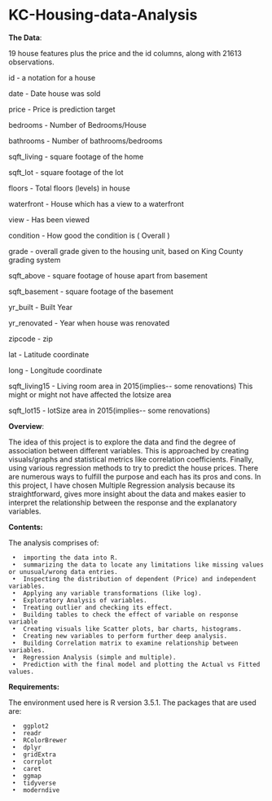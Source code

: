 # KC-Housing-data-Analysis


**The Data**:


19 house features plus the price and the id columns, along with 21613 observations.

id - a notation for a house

date - Date house was sold

price - Price is prediction target

bedrooms - Number of Bedrooms/House

bathrooms - Number of bathrooms/bedrooms

sqft_living - square footage of the home

sqft_lot - square footage of the lot

floors - Total floors (levels) in house

waterfront - House which has a view to a waterfront

view - Has been viewed

condition - How good the condition is ( Overall )

grade - overall grade given to the housing unit, based on King County grading system

sqft_above - square footage of house apart from basement

sqft_basement - square footage of the basement

yr_built - Built Year

yr_renovated - Year when house was renovated

zipcode - zip

lat - Latitude coordinate

long - Longitude coordinate

sqft_living15 - Living room area in 2015(implies-- some renovations) This might or might not have affected the lotsize area

sqft_lot15 - lotSize area in 2015(implies-- some renovations)



**Overview**:


The idea of this project is to explore the data and find the degree of association between different variables. This is approached by creating visuals/graphs and statistical metrics like correlation coefficients. Finally, using various regression methods to try to predict the house prices. There are numerous ways to fulfill the purpose and each has its pros and cons. In this project, I have chosen Multiple Regression analysis because its straightforward, gives more insight about the data and makes easier to interpret the relationship between the response and the explanatory variables.


**Contents:**


The analysis comprises of:

     •	importing the data into R.
     •	summarizing the data to locate any limitations like missing values or unusual/wrong data entries. 
     •	Inspecting the distribution of dependent (Price) and independent variables.
     •	Applying any variable transformations (like log).
     •	Exploratory Analysis of variables.
     •	Treating outlier and checking its effect.
     •	Building tables to check the effect of variable on response variable
     •	Creating visuals like Scatter plots, bar charts, histograms.
     •	Creating new variables to perform further deep analysis.
     •	Building Correlation matrix to examine relationship between variables.
     •	Regression Analysis (simple and multiple).
     •	Prediction with the final model and plotting the Actual vs Fitted values.

**Requirements:**

The environment used here is R version 3.5.1. The packages that are used are:

     •	ggplot2
     •	readr
     •	RColorBrewer
     •	dplyr
     •	gridExtra
     •	corrplot
     •	caret
     •	ggmap
     •	tidyverse
     •	moderndive
